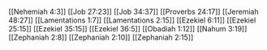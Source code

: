[[Nehemiah 4:3]]
[[Job 27:23]]
[[Job 34:37]]
[[Proverbs 24:17]]
[[Jeremiah 48:27]]
[[Lamentations 1:7]]
[[Lamentations 2:15]]
[[Ezekiel 6:11]]
[[Ezekiel 25:15]]
[[Ezekiel 35:15]]
[[Ezekiel 36:5]]
[[Obadiah 1:12]]
[[Nahum 3:19]]
[[Zephaniah 2:8]]
[[Zephaniah 2:10]]
[[Zephaniah 2:15]]
